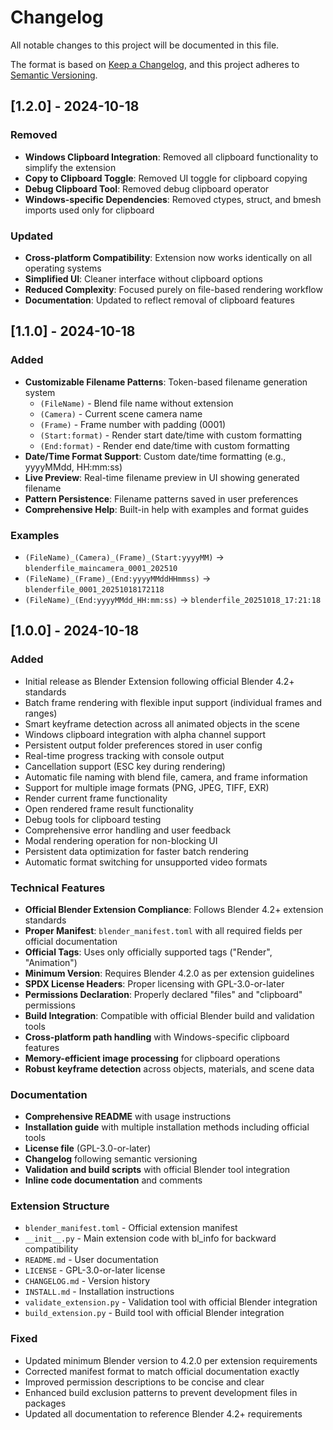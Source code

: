 # Changelog

All notable changes to this project will be documented in this file.

The format is based on [Keep a Changelog](https://keepachangelog.com/en/1.0.0/),
and this project adheres to [Semantic Versioning](https://semver.org/spec/v2.0.0.html).

## [1.2.0] - 2024-10-18

### Removed
- **Windows Clipboard Integration**: Removed all clipboard functionality to simplify the extension
- **Copy to Clipboard Toggle**: Removed UI toggle for clipboard copying
- **Debug Clipboard Tool**: Removed debug clipboard operator
- **Windows-specific Dependencies**: Removed ctypes, struct, and bmesh imports used only for clipboard

### Updated
- **Cross-platform Compatibility**: Extension now works identically on all operating systems
- **Simplified UI**: Cleaner interface without clipboard options
- **Reduced Complexity**: Focused purely on file-based rendering workflow
- **Documentation**: Updated to reflect removal of clipboard features

## [1.1.0] - 2024-10-18

### Added
- **Customizable Filename Patterns**: Token-based filename generation system
  - `(FileName)` - Blend file name without extension
  - `(Camera)` - Current scene camera name  
  - `(Frame)` - Frame number with padding (0001)
  - `(Start:format)` - Render start date/time with custom formatting
  - `(End:format)` - Render end date/time with custom formatting
- **Date/Time Format Support**: Custom date/time formatting (e.g., yyyyMMdd, HH:mm:ss)
- **Live Preview**: Real-time filename preview in UI showing generated filename
- **Pattern Persistence**: Filename patterns saved in user preferences
- **Comprehensive Help**: Built-in help with examples and format guides

### Examples
- `(FileName)_(Camera)_(Frame)_(Start:yyyyMM)` → `blenderfile_maincamera_0001_202510`
- `(FileName)_(Frame)_(End:yyyyMMddHHmmss)` → `blenderfile_0001_20251018172118`
- `(FileName)_(End:yyyyMMdd_HH:mm:ss)` → `blenderfile_20251018_17:21:18`

## [1.0.0] - 2024-10-18

### Added
- Initial release as Blender Extension following official Blender 4.2+ standards
- Batch frame rendering with flexible input support (individual frames and ranges)
- Smart keyframe detection across all animated objects in the scene
- Windows clipboard integration with alpha channel support
- Persistent output folder preferences stored in user config
- Real-time progress tracking with console output
- Cancellation support (ESC key during rendering)
- Automatic file naming with blend file, camera, and frame information
- Support for multiple image formats (PNG, JPEG, TIFF, EXR)
- Render current frame functionality
- Open rendered frame result functionality
- Debug tools for clipboard testing
- Comprehensive error handling and user feedback
- Modal rendering operation for non-blocking UI
- Persistent data optimization for faster batch rendering
- Automatic format switching for unsupported video formats

### Technical Features
- **Official Blender Extension Compliance**: Follows Blender 4.2+ extension standards
- **Proper Manifest**: `blender_manifest.toml` with all required fields per official documentation
- **Official Tags**: Uses only officially supported tags ("Render", "Animation")
- **Minimum Version**: Requires Blender 4.2.0 as per extension guidelines
- **SPDX License Headers**: Proper licensing with GPL-3.0-or-later
- **Permissions Declaration**: Properly declared "files" and "clipboard" permissions
- **Build Integration**: Compatible with official Blender build and validation tools
- **Cross-platform path handling** with Windows-specific clipboard features
- **Memory-efficient image processing** for clipboard operations
- **Robust keyframe detection** across objects, materials, and scene data

### Documentation
- **Comprehensive README** with usage instructions
- **Installation guide** with multiple installation methods including official tools
- **License file** (GPL-3.0-or-later)
- **Changelog** following semantic versioning
- **Validation and build scripts** with official Blender tool integration
- **Inline code documentation** and comments

### Extension Structure
- `blender_manifest.toml` - Official extension manifest
- `__init__.py` - Main extension code with bl_info for backward compatibility
- `README.md` - User documentation
- `LICENSE` - GPL-3.0-or-later license
- `CHANGELOG.md` - Version history
- `INSTALL.md` - Installation instructions
- `validate_extension.py` - Validation tool with official Blender integration
- `build_extension.py` - Build tool with official Blender integration

### Fixed
- Updated minimum Blender version to 4.2.0 per extension requirements
- Corrected manifest format to match official documentation exactly
- Improved permission descriptions to be concise and clear
- Enhanced build exclusion patterns to prevent development files in packages
- Updated all documentation to reference Blender 4.2+ requirements